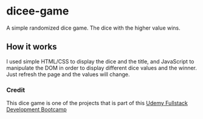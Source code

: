 # dicee-game
A simple randomized dice game. The dice with the higher value wins.

## How it works
I used simple HTML/CSS to display the dice and the title, and JavaScript to manipulate the DOM in order to display different dice values and the winner. Just refresh the page and the values will change. 

### Credit
This dice game is one of the projects that is part of this [Udemy Fullstack Development Bootcamp](https://www.udemy.com/share/1013gG3@VyoygsZvJ117bGbsIzzs7IMUi7Emng3I0_yKTWCResVbXGVGVESaKe81q8z1RpI3Tg==/)

